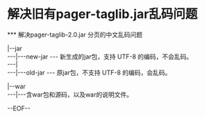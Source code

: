 # 解决旧有pager-taglib.jar乱码问题
     
*** 解决pager-taglib-2.0.jar 分页的中文乱码问题  
  

|--jar  
 ---|---new-jar  --- 新生成的jar包，支持 UTF-8 的编码，不会乱码。  
 ---|  
 ---|---old-jar  --- 原jar包，不支持 UTF-8 的编码，会乱码。    
   
  
|--war  
 ---|---含war包和源码，以及war的说明文件。  




--EOF--
